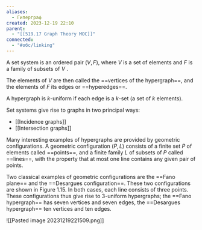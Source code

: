 ```yaml
---
aliases:
  - Гиперграф
created: 2023-12-19 22:10
parent:
  - "[[519.17 Graph Theory MOC]]"
connected:
  - "#обс/linking"
---
```

A set system is an ordered pair $(V,F)$, where $V$ is a set of elements and $F$ is a family of subsets of $V$ . 

The elements of $V$ are then called the ==vertices of the hypergraph==,
and the elements of $F$ its edges or ==hyperedges==.

A hypergraph is $k$-uniform if each edge is a $k$-set (a set of $k$ elements). 

Set systems give rise to graphs in two principal ways: 
- [[Incidence graphs]]
- [[Intersection graphs]]

Many interesting examples of hypergraphs are provided by geometric configurations. 
A geometric configuration $(P,L)$ consists of a finite set $P$ of elements called ==points==, and a finite family $L$ of subsets of $P$ called ==lines==, with the property that at most one line contains any given pair of points. 

Two classical examples of geometric configurations are the ==Fano plane== and the ==Desargues configuration==. These two configurations are shown in Figure 1.15. 
In both cases, each line consists of three points. 
These configurations thus give rise to 3-uniform hypergraphs; 
the ==Fano hypergraph== has seven vertices and seven edges, 
the ==Desargues hypergraph== ten vertices and ten edges.

![[Pasted image 20231219221509.png]]












